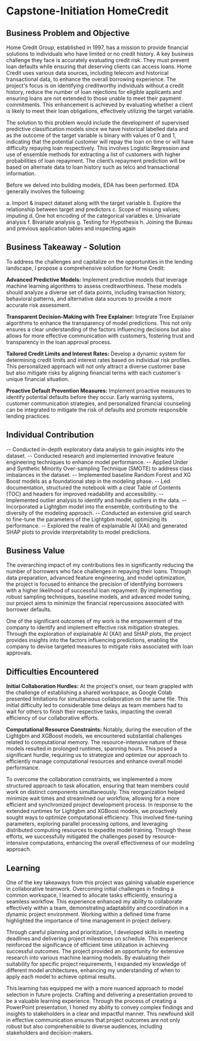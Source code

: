 # Capstone-Initiation HomeCredit 

## Business Problem and Objective

Home Credit Group, established in 1997, has a mission to provide financial solutions to individuals who have limited or no credit history. A key business challenge they face is accurately evaluating credit risk. They must prevent loan defaults while ensuring that deserving clients can access loans. Home Credit uses various data sources, including telecom and historical transactional data, to enhance the overall borrowing experience. The project's focus is on identifying creditworthy individuals without a credit history, reduce the number of loan rejections for eligible applicants and ensuring loans are not extended to those unable to meet their payment commitments. This enhancement is achieved by evaluating whether a client is likely to meet their loan obligations, effectively utilizing the target variable.

The solution to this problem would include the development of supervised predictive classification models since we have historical labelled data and as the outcome of the target variable is binary with values of 0 and 1, indicating that the potential customer will repay the loan on time or will have difficulty repaying loan respectively. This involves Logistic Regression and use of ensemble methods for extracting a list of customers with higher probabilities of loan repayment. The client’s repayment prediction will be based on alternate data to loan history such as telco and transactional information.

Before we delved into building models, EDA has been performed. EDA generally involves the following:

a. Import & inspect dataset along with the target variable
b. Explore the relationship between target and predictors
c. Scope of missing values; imputing
d. One hot encoding of the categorical variables
e. Univariate analysis
f. Bivariate analysis
g. Testing for Hypothesis
h. Joining the Bureau and previous application tables and inspecting again

## Business Takeaway - Solution

To address the challenges and capitalize on the opportunities in the lending landscape, I propose a comprehensive solution for Home Credit:

**Advanced Predictive Models:** Implement predictive models that leverage machine learning algorithms to assess creditworthiness. These models should analyze a diverse set of data points, including transaction history, behavioral patterns, and alternative data sources to provide a more accurate risk assessment.

**Transparent Decision-Making with Tree Explainer:** Integrate Tree Explainer algorithms to enhance the transparency of model predictions. This not only ensures a clear understanding of the factors influencing decisions but also allows for more effective communication with customers, fostering trust and transparency in the loan approval process.

**Tailored Credit Limits and Interest Rates:** Develop a dynamic system for determining credit limits and interest rates based on individual risk profiles. This personalized approach will not only attract a diverse customer base but also mitigate risks by aligning financial terms with each customer's unique financial situation.

**Proactive Default Prevention Measures:** Implement proactive measures to identify potential defaults before they occur. Early warning systems, customer communication strategies, and personalized financial counseling can be integrated to mitigate the risk of defaults and promote responsible lending practices.

## Individual Contribution 

-- Conducted in-depth exploratory data analysis to gain insights into the dataset.
-- Conducted research and implemented innovative feature engineering techniques to enhance model performance.
-- Applied Under and Synthetic Minority Over-sampling Technique (SMOTE) to address class imbalances in the dataset.
-- Implemented baseline Random Forest and XG Boost models as a foundational step in the modeling phase.
-- Led documentation, structured the notebook with a clear Table of Contents (TOC) and headers for improved readability and accessibility.
-- Implemented outlier analysis to identify and handle outliers in the data.
-- Incorporated a Lightgbm model into the ensemble, contributing to the diversity of the modeling approach.
-- Conducted an extensive grid search to fine-tune the parameters of the Lightgbm model, optimizing its performance.
-- Explored the realm of explainable AI (XAI) and generated SHAP plots to provide interpretability to model predictions.

## Business Value 

The overarching impact of my contributions lies in significantly reducing the number of borrowers who face challenges in repaying their loans. Through data preparation, advanced feature engineering, and model optimization, the project is focused to enhance the precision of identifying borrowers with a higher likelihood of successful loan repayment. By implementing robust sampling techniques, baseline models, and advanced model tuning, our project aims to minimize the financial repercussions associated with borrower defaults. 

One of the significant outcomes of my work is the empowerment of the company to identify and implement effective risk mitigation strategies. Through the exploration of explainable AI (XAI) and SHAP plots, the project provides insights into the factors influencing predictions, enabling the company to devise targeted measures to mitigate risks associated with loan approvals.

## Difficulties Encountered

**Initial Collaboration Hurdles:** At the project's onset, our team grappled with the challenge of establishing a shared workspace, as Google Colab presented limitations for simultaneous collaboration on the same file. This initial difficulty led to considerable time delays as team members had to wait for others to finish their respective tasks, impacting the overall efficiency of our collaborative efforts.

**Computational Resource Constraints:** Notably, during the execution of the Lightgbm and XGBoost models, we encountered substantial challenges related to computational memory. The resource-intensive nature of these models resulted in prolonged runtimes, spanning hours. This posed a significant hurdle, requiring us to strategize and optimize our approach to efficiently manage computational resources and enhance overall model performance.

To overcome the collaboration constraints, we implemented a more structured approach to task allocation, ensuring that team members could work on distinct components simultaneously. This reorganization helped minimize wait times and streamlined our workflow, allowing for a more efficient and synchronized project development process. In response to the extended runtimes for Lightgbm and XGBoost models, we proactively sought ways to optimize computational efficiency. This involved fine-tuning parameters, exploring parallel processing options, and leveraging distributed computing resources to expedite model training. Through these efforts, we successfully mitigated the challenges posed by resource-intensive computations, enhancing the overall effectiveness of our modeling approach.

## Learning

One of the key takeaways from this project was gaining valuable experience in collaborative teamwork. Overcoming initial challenges in finding a common workspace, I learned to allocate tasks efficiently, ensuring a seamless workflow. This experience enhanced my ability to collaborate effectively within a team, demonstrating adaptability and coordination in a dynamic project environment. Working within a defined time frame highlighted the importance of time management in project delivery. 

Through careful planning and prioritization, I developed skills in meeting deadlines and delivering project milestones on schedule. This experience reinforced the significance of efficient time utilization in achieving successful outcomes. The project provided an opportunity for extensive research into various machine learning models. By evaluating their suitability for specific project requirements, I expanded my knowledge of different model architectures, enhancing my understanding of when to apply each model to achieve optimal results. 

This learning has equipped me with a more nuanced approach to model selection in future projects. Crafting and delivering a presentation proved to be a valuable learning experience. Through the process of creating a PowerPoint presentation, I honed my ability to convey complex findings and insights to stakeholders in a clear and impactful manner. This newfound skill in effective communication ensures that project outcomes are not only robust but also comprehensible to diverse audiences, including stakeholders and decision-makers.
